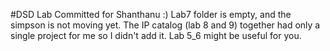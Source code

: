 #DSD Lab
Committed for Shanthanu :)
Lab7 folder is empty, and the simpson is not moving yet.
The IP catalog (lab 8 and 9) together had only a single project for me so I didn't add it.
Lab 5_6 might be useful for you.